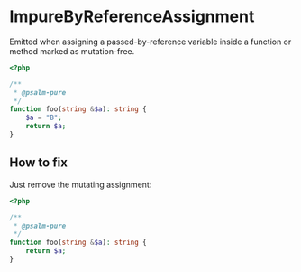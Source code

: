 # ImpureByReferenceAssignment

Emitted when assigning a passed-by-reference variable inside a function or method marked as mutation-free.

```php
<?php

/**
 * @psalm-pure
 */
function foo(string &$a): string {
    $a = "B";
    return $a;
}
```

## How to fix

Just remove the mutating assignment:

```php
<?php

/**
 * @psalm-pure
 */
function foo(string &$a): string {
    return $a;
}
```
